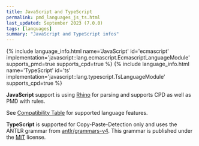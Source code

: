 ```yaml
---
title: JavaScript and TypeScript
permalink: pmd_languages_js_ts.html
last_updated: September 2023 (7.0.0)
tags: [languages]
summary: "JavaScript and TypeScript infos"
---
```


{% include language_info.html name='JavaScript' id='ecmascript' implementation='javascript::lang.ecmascript.EcmascriptLanguageModule' supports_pmd=true supports_cpd=true %}
{% include language_info.html name='TypeScript' id='ts' implementation='javascript::lang.typescript.TsLanguageModule' supports_cpd=true %}


**JavaScript** support is using [Rhino](https://github.com/mozilla/rhino) for parsing and supports CPD as well as
PMD with rules.

See [Compatibility Table](https://mozilla.github.io/rhino/compat/engines.html) for supported language features.


**TypeScript** is supported for Copy-Paste-Detection only and uses the ANTLR grammar from
[antlr/grammars-v4](https://github.com/antlr/grammars-v4/tree/master/javascript/typescript).
This grammar is published under the [MIT](https://opensource.org/licenses/MIT) license.
